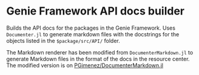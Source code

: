 # Genie Framework API docs builder

Builds the API docs for the packages in the Genie Framework. Uses `Documenter.jl` to generate markdown files with the docstrings for the objects listed in the `$package/src/API/` folder.

The Markdown renderer has been modified from `DocumenterMarkdown.jl` to generate Markdown files in the format of the docs in the resource center. The modified version is on [PGimenez/DocumenterMarkdown.jl](https://github.com/PGimenez/DocumenterMarkdown.jl)
